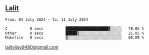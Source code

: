 ## [Lalit](https://lalit.sh)

<!--START_SECTION:waka-->

```txt
From: 04 July 2024 - To: 11 July 2024

C          0 secs          ███████████████████▓░░░░░   78.05 %
Other      0 secs          █████▒░░░░░░░░░░░░░░░░░░░   21.05 %
Makefile   0 secs          ▒░░░░░░░░░░░░░░░░░░░░░░░░   00.89 %
```

<!--END_SECTION:waka-->

lalitvijay9480@gmail.com
